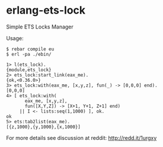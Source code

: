 erlang-ets-lock
===============

Simple ETS Locks Manager

Usage:

```
$ rebar compile eu
$ erl -pa ./ebin/

1> l(ets_lock).
{module,ets_lock}
2> ets_lock:start_link(eax_me).
{ok,<0.36.0>}
3> ets_lock:with(eax_me, [x,y,z], fun(_) -> [0,0,0] end).
[0,0,0]
4> [ ets_lock:with(
       eax_me, [x,y,z],
       fun([X,Y,Z]) -> [X+1, Y+1, Z+1] end)
     || I <- lists:seq(1,1000) ], ok.
ok
5> ets:tab2list(eax_me).
[{z,1000},{y,1000},{x,1000}]
```
For more details see discussion at reddit: http://redd.it/1urgxy

